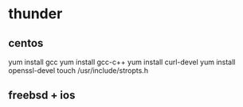 # thunder


## centos
yum install gcc
yum install gcc-c++
yum install curl-devel
yum install openssl-devel
touch /usr/include/stropts.h

## freebsd + ios

